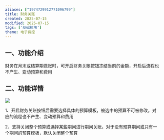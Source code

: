 ```yaml
---
aliases: ["1974729912771096799"]
title: 财务关账
created: 2025-07-15
modified: 2025-07-15
tags: ['基础模块']
theme: 电子费控
---
```


## 一、功能介绍

财务在月末或结算期做账时，可开启财务关账按钮冻结当前的金额，开启后流程也不产生、变动预算和费用

## 二、功能详情

![](https://myhelpdoc.oss-cn-heyuan.aliyuncs.com/mdimages/4e3574662d9a192ad51386c4ed73899c.jpg)

1、开启财务关账按钮后需要选择具体的预算模板，被选中的预算不可被修改，对应的流程也不产生、变动预算和费用

2、支持关闭整个预算或选择某些期间进行期间关账，对于没有预算期间或只有一个期间的预算模板，默认关闭整个预算

